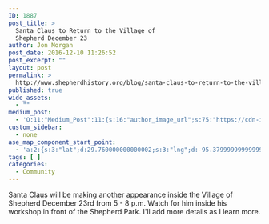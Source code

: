 ```yaml
---
ID: 1887
post_title: >
  Santa Claus to Return to the Village of
  Shepherd December 23
author: Jon Morgan
post_date: 2016-12-10 11:26:52
post_excerpt: ""
layout: post
permalink: >
  http://www.shepherdhistory.org/blog/santa-claus-to-return-to-the-village-of-shepherd-december-23/
published: true
wide_assets:
  - ""
medium_post:
  - 'O:11:"Medium_Post":11:{s:16:"author_image_url";s:75:"https://cdn-images-1.medium.com/fit/c/200/200/1*SqJTY-3vzTSKsiqc5-cV_A.jpeg";s:10:"author_url";s:28:"https://medium.com/@morga2ja";s:11:"byline_name";N;s:12:"byline_email";N;s:10:"cross_link";s:2:"no";s:2:"id";s:12:"4e0b691881bf";s:21:"follower_notification";s:2:"no";s:7:"license";s:19:"all-rights-reserved";s:14:"publication_id";s:12:"f45ad4d6ec92";s:6:"status";s:5:"draft";s:3:"url";s:41:"https://medium.com/@morga2ja/4e0b691881bf";}'
custom_sidebar:
  - none
ase_map_component_start_point:
  - 'a:2:{s:3:"lat";d:29.760000000000002;s:3:"lng";d:-95.379999999999995;}'
tags: [ ]
categories:
  - Community
---
```

Santa Claus will be making another appearance inside the Village of Shepherd December 23rd from 5 - 8 p.m. Watch for him inside his workshop in front of the Shepherd Park. I'll add more details as I learn more.